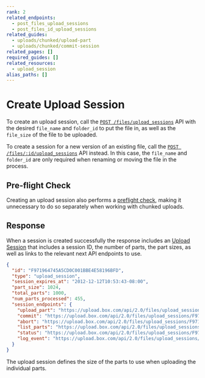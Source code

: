 ```yaml
---
rank: 2
related_endpoints:
  - post_files_upload_sessions
  - post_files_id_upload_sessions
related_guides:
  - uploads/chunked/upload-part
  - uploads/chunked/commit-session
related_pages: []
required_guides: []
related_resources:
  - upload_session
alias_paths: []
---
```


# Create Upload Session

To create an upload session, call the
[`POST /files/upload_sessions`][createsession] API with the desired `file_name`
and `folder_id` to put the file in, as well as the `file_size` of the file to be
uploaded.

<Samples sample='post_files_upload_sessions' />

To create a session for a new version of an existing file, call the
[`POST /files/:id/upload_sessions`][createsessionversion] API instead. In this
case, the `file_name` and `folder_id` are only required when renaming or moving
the file in the process.

<Samples sample='post_files_id_upload_sessions' />

## Pre-flight Check

Creating an upload session also performs a [preflight check][check], making it
unnecessary to do so separately when working with chunked uploads.

## Response

When a session is created successfully the response includes an [Upload
Session][uploadsession] that includes a session ID, the number of parts, the
part sizes, as well as links to the relevant next API endpoints to use.

```json
{
  "id": "F971964745A5CD0C001BBE4E58196BFD",
  "type": "upload_session",
  "session_expires_at": "2012-12-12T10:53:43-08:00",
  "part_size": 1024,
  "total_parts": 1000,
  "num_parts_processed": 455,
  "session_endpoints": {
    "upload_part": "https://upload.box.com/api/2.0/files/upload_sessions/F971964745A5CD0C001BBE4E58196BFD",
    "commit": "https://upload.box.com/api/2.0/files/upload_sessions/F971964745A5CD0C001BBE4E58196BFD/commit",
    "abort": "https://upload.box.com/api/2.0/files/upload_sessions/F971964745A5CD0C001BBE4E58196BFD",
    "list_parts": "https://upload.box.com/api/2.0/files/upload_sessions/F971964745A5CD0C001BBE4E58196BFD/parts",
    "status": "https://upload.box.com/api/2.0/files/upload_sessions/F971964745A5CD0C001BBE4E58196BFD",
    "log_event": "https://upload.box.com/api/2.0/files/upload_sessions/F971964745A5CD0C001BBE4E58196BFD/log"
  }
}
```

The upload session defines the size of the parts to use when uploading the
individual parts.

[createsession]: e://post_files_upload_sessions
[createsessionversion]: e://post_files_id_upload_sessions
[check]: g://uploads/check
[uploadsession]: r://upload_session
